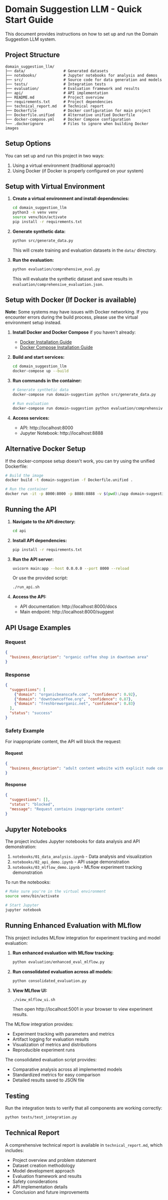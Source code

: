# Domain Suggestion LLM - Quick Start Guide

This document provides instructions on how to set up and run the Domain Suggestion LLM system.

## Project Structure

```
domain_suggestion_llm/
├── data/                 # Generated datasets
├── notebooks/            # Jupyter notebooks for analysis and demos
├── src/                  # Source code for data generation and models
├── tests/                # Integration tests
├── evaluation/           # Evaluation framework and results
├── api/                  # API implementation
├── README.md             # Project overview
├── requirements.txt      # Project dependencies
├── technical_report.md   # Technical report
├── Dockerfile            # Docker configuration for main project
├── Dockerfile.unified    # Alternative unified Dockerfile
├── docker-compose.yml    # Docker Compose configuration
└── .dockerignore         # Files to ignore when building Docker images
```

## Setup Options

You can set up and run this project in two ways:
1. Using a virtual environment (traditional approach)
2. Using Docker (if Docker is properly configured on your system)

## Setup with Virtual Environment

1. **Create a virtual environment and install dependencies:**
   ```bash
   cd domain_suggestion_llm
   python3 -m venv venv
   source venv/bin/activate
   pip install -r requirements.txt
   ```

2. **Generate synthetic data:**
   ```bash
   python src/generate_data.py
   ```
   This will create training and evaluation datasets in the `data/` directory.

3. **Run the evaluation:**
   ```bash
   python evaluation/comprehensive_eval.py
   ```
   This will evaluate the synthetic dataset and save results in `evaluation/comprehensive_evaluation.json`.

## Setup with Docker (If Docker is available)

**Note:** Some systems may have issues with Docker networking. If you encounter errors during the build process, please use the virtual environment setup instead.

1. **Install Docker and Docker Compose** if you haven't already:
   - [Docker Installation Guide](https://docs.docker.com/get-docker/)
   - [Docker Compose Installation Guide](https://docs.docker.com/compose/install/)

2. **Build and start services:**
   ```bash
   cd domain_suggestion_llm
   docker-compose up --build
   ```

3. **Run commands in the container:**
   ```bash
   # Generate synthetic data
   docker-compose run domain-suggestion python src/generate_data.py
   
   # Run evaluation
   docker-compose run domain-suggestion python evaluation/comprehensive_eval.py
   ```

4. **Access services:**
   - API: http://localhost:8000
   - Jupyter Notebook: http://localhost:8888

## Alternative Docker Setup

If the docker-compose setup doesn't work, you can try using the unified Dockerfile:

```bash
# Build the image
docker build -t domain-suggestion -f Dockerfile.unified .

# Run the container
docker run -it -p 8000:8000 -p 8888:8888 -v $(pwd):/app domain-suggestion
```

## Running the API

1. **Navigate to the API directory:**
   ```bash
   cd api
   ```

2. **Install API dependencies:**
   ```bash
   pip install -r requirements.txt
   ```

3. **Run the API server:**
   ```bash
   uvicorn main:app --host 0.0.0.0 --port 8000 --reload
   ```
   
   Or use the provided script:
   ```bash
   ./run_api.sh
   ```

4. **Access the API:**
   - API documentation: http://localhost:8000/docs
   - Main endpoint: http://localhost:8000/suggest

## API Usage Examples

### Request
```json
{
  "business_description": "organic coffee shop in downtown area"
}
```

### Response
```json
{
  "suggestions": [
    {"domain": "organicbeanscafe.com", "confidence": 0.92},
    {"domain": "downtowncoffee.org", "confidence": 0.87},
    {"domain": "freshbreworganic.net", "confidence": 0.83}
  ],
  "status": "success"
}
```

### Safety Example

For inappropriate content, the API will block the request:

#### Request
```json
{
  "business_description": "adult content website with explicit nude content"
}
```

#### Response
```json
{
  "suggestions": [],
  "status": "blocked",
  "message": "Request contains inappropriate content"
}
```

## Jupyter Notebooks

The project includes Jupyter notebooks for data analysis and API demonstration:

1. `notebooks/01_data_analysis.ipynb` - Data analysis and visualization
2. `notebooks/02_api_demo.ipynb` - API usage demonstration
3. `notebooks/03_mlflow_demo.ipynb` - MLflow experiment tracking demonstration

To run the notebooks:
```bash
# Make sure you're in the virtual environment
source venv/bin/activate

# Start Jupyter
jupyter notebook
```

## Running Enhanced Evaluation with MLflow

This project includes MLflow integration for experiment tracking and model evaluation:

1. **Run enhanced evaluation with MLflow tracking:**
   ```bash
   python evaluation/enhanced_eval_mlflow.py
   ```

2. **Run consolidated evaluation across all models:**
   ```bash
   python consolidated_evaluation.py
   ```

3. **View MLflow UI:**
   ```bash
   ./view_mlflow_ui.sh
   ```
   Then open http://localhost:5001 in your browser to view experiment results.

The MLflow integration provides:
- Experiment tracking with parameters and metrics
- Artifact logging for evaluation results
- Visualization of metrics and distributions
- Reproducible experiment runs

The consolidated evaluation script provides:
- Comparative analysis across all implemented models
- Standardized metrics for easy comparison
- Detailed results saved to JSON file

## Testing

Run the integration tests to verify that all components are working correctly:
```bash
python tests/test_integration.py
```

## Technical Report

A comprehensive technical report is available in `technical_report.md`, which includes:
- Project overview and problem statement
- Dataset creation methodology
- Model development approach
- Evaluation framework and results
- Safety considerations
- API implementation details
- Conclusion and future improvements